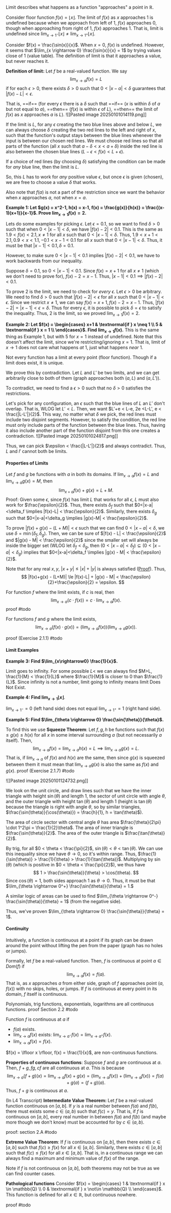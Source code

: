 Limit describes what happens as a function "approaches" a point in $\mathbb{R}$.

Consider floor function $f(x) = \lfloor x \rfloor$. 
The limit of $f(x)$ as $x$ approaches $1$ is undefined because when we approach from left of $1$, $f(x)$ approaches $0$, though when approaching from right of $1$, $f(x)$ approaches $1$. That is, limit is undefined since $\lim_{x \rightarrow 1^-} \lfloor x \rfloor  \neq \lim_{x \rightarrow 1^+} \lfloor x \rfloor$.

Consider $f(x) = \frac{\sin(x)}{x}$. 
When $x = 0$, $f(x)$ is undefined.
However, it seems that $\lim_{x \rightarrow 0} \frac{\sin(x)}{x} = 1$ by trying values close of $1$ (value table).
The definition of limit is that it approaches a value, but never reaches it.


**Definition of limit:**
Let $f$ be a real-valued function. We say
$$
\lim_{x \rightarrow a}f(x) = L
$$
if for each $\epsilon > 0$, there exists $\delta > 0$ such that $0< |x-a| < \delta$ guarantees that $|f(x)-L| < \epsilon$.

That is, ==if== (for every $\epsilon$ there is a $\delta$ such that ==if== ($x$ is within $\delta$ of $a$ but not equal to $a$), ==then== ($f(x)$ is within $\epsilon$ of $L$), ==then== the limit of $f(x)$ as $x$ approaches $a$ is $L$). 
![[Pasted image 20250101014119.png]]

If the limit is $L$, for any $\epsilon$ creating the two blue lines above and below $L$, we can always choose $\delta$ creating the two red lines to the left and right of $x$, such that the function's output stays between the blue lines whenever the input is between our chosen red lines. We must choose red lines so that all parts of the function (all $x$ such that $a-\delta < x < a+\delta$) inside the red line is also between the chosen blue lines ($L-\epsilon < f(x) < L+\epsilon$).

If a choice of red lines (by choosing $\delta$) satisfying the condition can be made for *any* blue line, then the limit is $L$.

So, this $L$ has to work for *any* positive value $\epsilon$, but once $\epsilon$ is given (chosen), we are free to choose a value $\delta$ that works.

Also note that $f(a)$ is not a part of the restriction since we want the behavior when $x$ approaches $a$, not when $x=a$.


**Example 1: Let $g(x) = x^2-1, h(x) = x-1, f(x) = \frac{g(x)}{h(x)} = \frac{(x-1)(x+1)}{x-1}$. Prove $\lim_{x\rightarrow 1}f(x) = 2$.**

Lets do some examples for picking $\epsilon$. 
Let $\epsilon = 0.1$, so we want to find $\delta > 0$ such that when $0 < |x-1| < \delta$, we have $|f(x)-2| < 0.1$. This is the same as $1.9<f(x)<2.1, x\neq 1$ for all $x$ such that $0 < |x-1| < \delta$. Thus, $1.9<x+1<2.1, 0.9<x<1.1,-0.1<x-1<0.1$ for all $x$ such that $0 < |x-1| < \delta$. Thus, it must be that $|x-1| < 0.1, \delta = 0.1$.

However, to make sure $0<|x-1| < 0.1$ implies $|f(x)-2|<0.1$, we have to work backwards from our inequality.

Suppose $\delta = 0.1$, so $0<|x-1|<0.1$. Since $f(x) = x+1$ for all $x \neq 1$ (which we don't need to prove for), $f(x) - 2 = x-1$. Thus, $|x-1|<0.1 \implies |f(x)-2|<0.1$. 


To prove $2$ is the limit, we need to check for *every* $\epsilon$.
Let $\epsilon > 0$ be arbitrary. We need to find $\delta > 0$ such that $|f(x)-2| < \epsilon$ for all $x$ such that $0 < |x-1|<\epsilon$. Since we restrict $x \neq 1$, we can say $f(x)=x+1,f(x)-2 = x-1$. Thus, $|f(x)-2| = |x-1| < \epsilon = \delta$. Thus for every $\epsilon$, it is possible to pick $\delta = \epsilon$ to satisfy the inequality. Thus, $2$ is the limit, so we proved $\lim_{x\rightarrow 1}f(x) = 2$.


**Example 2: Let $f(x) =  \begin{cases} x+1 & \textnormal{if } x \neq 1 \\ 5 & \textnormal{if } x = 1 \\ \end{cases}$. Find $\lim_{x\rightarrow 1}f(x)$.**
This is the same thing as Example 1, but with $5$ for $x=1$ instead of undefined. Note that this doesn't affect the limit, since we're restricting/ignoring $x=1$. That is, limit of $x \rightarrow 1$ does not care what happens *at* $1$, just what happens *near* $1$.


Not every function has a limit at every point (floor function). Though if a limit does exist, it is unique.

We prove this by contradiction. Let $L$ and $L'$ be two limits, and we can get arbitrarily close to both of them (graph approaches both $(a,L)$ and $(a,L')$).

To contradict, we need to find a $\epsilon>0$ such that no $\delta >0$ satisfies the restrictions.

Let's pick for any configuration, an $\epsilon$ such that the blue lines of $L$ an $L'$  don't overlap. That is, WLOG let $L'<L$. Then, we want $L'+e < L-e, 2e <L-L', e < \frac{|L-L'|}{2}$. This way, no matter what $\delta$ we pick, the red lines must include two disjoint segments. However, to satisfy the condition, the red line must only include parts of the function between the blue lines. Thus, having it also include another part of the function disjoint from this one creates a contradiction.
![[Pasted image 20250101024817.png]]

Thus, we can pick $\epsilon < \frac{|L-L'|}{2}$ and always contradict. Thus, $L$ and $l'$ cannot both be limits.


#### Properties of Limits
Let $f$ and $g$ be functions with $a$ in both its domains. If $\lim_{x\rightarrow a} f(x) = L$ and $\lim_{x\rightarrow a} g(x) = M$, then
$$
\lim_{x+a}f(x)+g(x) = L+M.
$$
Proof:
Given some $\epsilon$, since $f(x)$ has limit $L$ that works for all $\epsilon$, $L$ must also work for $\frac{\epsilon}{2}$. Thus, there exists $\delta_f$ such that $0<|x-a|<\delta_f \implies |f(x)-L| < \frac{\epsilon}{2}$. Similarly, there exists $\delta_g$ such that $0<|x-a|<\delta_g \implies |g(x)-M| < \frac{\epsilon}{2}$. 

To prove $|f(x)+g(x) - (L+M)| < \epsilon$ such that we can find $0 < |x-a| < \delta$, we use $\delta = \min(\delta_f,\delta_g)$. Then, we can be sure of $|f(x) - L| < \frac{\epsilon}{2}$ and $|g(x) - M| < \frac{\epsilon}{2}$ since the smaller set will always be inside the bigger set (WLOG let $\delta_f < \delta_g$, then $(0 < |x-a| < \delta_f) \subseteq (0 < |x-a| < \delta_g)$  implies that $0<|x-a|<\delta_f \implies |g(x) - M| < \frac{\epsilon}{2}$.

Note that for any real $x,y$, $|x+y| \le |x|+|y|$ is always satisfied ([Proof](https://math.stackexchange.com/questions/3346631/prove-by-cases-that-x-y-le-x-y-for-all-real-numbers-x-y)). Thus,
$$
|f(x)+g(x) - (L+M)| \le |f(x)-L| + |g(x) - M| < \frac{\epsilon}{2}+\frac{\epsilon}{2} =  \epsilon.
$$


For function $f$ where the limit exists, if $c$ is real, then 
$$
\lim_{x\rightarrow a} (c \cdot f(x)) = c \cdot \lim_{x\rightarrow a} f(x).
$$
proof #todo 

For functions $f$ and $g$ where the limit exists,
$$
\lim_{x\rightarrow a}(f(x) \cdot g(x)) = \left(\lim_{x\rightarrow a} f(x) \right) \left(\lim_{x\rightarrow a} g(x) \right).
$$

proof (Exercise 2.1.1) #todo 



#### Limit Examples

**Example 3: Find $\lim_{x\rightarrow0} \frac{1}{x}$.**

Limit goes to infinity. For some possible $L$< we can always find $M>L, \frac{1}{M} < \frac{1}{L}$ where $\frac{1}{M}$ is closer to $0$ than $\frac{1}{L}$. Since infinity is not a number, limit going to infinity means limit Does Not Exist.

**Example 4: Find $\lim_{x\rightarrow 1} \lfloor x \rfloor$**. 

$\lim_{x \rightarrow 1^-} = 0$ (left hand side) does not equal $\lim_{x\rightarrow 1^+} = 1$ (right hand side).

**Example 5: Find $\lim_{\theta \rightarrow 0} \frac{\sin{\theta}}{\theta}$.**

To find this we use **Squeeze Theorem**: Let $f,g,h$ be functions such that $f(x) \le g(x) \le h(x)$ for all $x$ in some interval surrounding $a$ (but not necessarily $a$ itself). Then, 
$$
\lim_{x\rightarrow a} f(x) = \lim_{x\rightarrow a}h(x) = L \implies \lim_{x\rightarrow a}g(x) = L.
$$
That is, if $\lim_{x\rightarrow a}$ of $f(x)$ and $h(x)$ are the same, then since $g(x)$ is squeezed between them it must mean that $\lim_{x\rightarrow a} g(x)$ is also the same as $f(x)$ and $g(x)$.
proof (Exercise 2.1.7) #todo 

![[Pasted image 20250101124732.png]]

We look on the unit circle, and draw lines such that we have the inner triangle with height $\sin(\theta)$ and length $1$, the sector of unit circle with angle $\theta$, and the outer triangle with height $\tan(\theta)$ and length $1$ (height is $\tan(\theta)$ because the triangle is right with angle $\theta$, so by similar triangles, $\frac{\sin(\theta)}{\cos(\theta)}) = \frac{h}{1}, h = \tan(\theta)$).

The area of circle sector with central angle $\theta$ has area $\frac{\theta}{2\pi} \cdot 1^2\pi = \frac{1}{2}\theta$. 
The area of inner triangle is $\frac{\sin(\theta)}{2}$. 
The area of the outer triangle is $\frac{\tan(\theta)}{2}$.

By trig, for all $0 < \theta < \frac{\pi}{2}$, $\sin(\theta) < \theta < \tan(\theta)$. We can use this inequality since we have $\theta \rightarrow 0$, so it's within range. Thus, $\frac{1}{\sin(\theta)} > \frac{1}{\theta} > \frac{1}{\tan(\theta)}$. Multiplying by $\sin(\theta)$ (which is positive in $0 < \theta < \frac{\pi}{2}$), we thus have
$$
1 > \frac{\sin(\theta)}{\theta} > \cos(\theta).
$$
Since $\cos(\theta)=1$, both sides approach $1$ as $\theta \rightarrow 0$. Thus, it must be that $\lim_{\theta \rightarrow 0^+} \frac{\sin(\theta)}{\theta} = 1.$

A similar logic of areas can be used to find $\lim_{\theta \rightarrow 0^-} \frac{\sin(\theta)}{\theta} = 1$ (from the negative side).

Thus, we've proven $\lim_{\theta \rightarrow 0} \frac{\sin{\theta}}{\theta} = 1$.

#### Continuity
Intuitively, a function is continuous at a point if its graph can be drawn around the point without lifting the pen from the paper (graph has no holes or jumps).

Formally, let $f$ be a real-valued function. Then, $f$ is continuous at point $a \in Dom(f)$ if 
$$
\lim_{x\rightarrow a} f(x) = f(a).
$$That is, as $x$ approaches $a$ from either side, graph of $f$ approaches point $(a,f(x))$ with no skips, holes, or jumps.
If $f$ is continuous at every point in its domain, $f$ itself is continuous.

Polynomials, trig functions, exponentials, logarithms are all continuous functions.
proof Section 2.2 #todo

Function $f$ is continuous at $a$ if
- $f(a)$ exists.
- $\lim_{x\rightarrow a} f(x)$ exists: $\lim_{x \rightarrow a^-} f(x) = \lim_{x \rightarrow a^+} f(x)$. 
- $\lim_{x \rightarrow a} f(x) = f(x)$.

$f(x) = \lfloor x \rfloor, f(x) = \frac{1}{x}$, are non-continuous functions.

**Properties of continuous functions**:
Suppose $f$ and $g$ are continuous at $a$. Then, $f+g,fg,cf$ are all continuous at $a$. 
This is because 
$$
\lim_{x\rightarrow a}(f+g)(x) = \lim_{x\rightarrow a} f(x) + g(x) = \left(\lim_{x \rightarrow a} f(x)\right) + \left(\lim_{x \rightarrow a} f(x)\right) = f(a) + g(a) = (f+g)(a).
$$
Thus, $f+g$ is continuous at $a$.


(In L4 Transcript)
**Intermediate Value Theorem:** Let $f$ be a real-valued function continuous on $[a,b]$. If $y$ is a real number between $f(a)$ and $f(b)$, there must exists some $c \in (a,b)$ such that $f(c) = y$.
That is, if $f$ is continuous on $[a,b]$, every real number in between $f(a)$ and $f(b)$ (and maybe more though we don't know) must be accounted for by $c \in (a,b)$. 

proof: section 2.A #todo 


**Extreme Value Theorem**: If $f$ is continuous on $[a,b]$, then there exists $c \in [a,b]$ such that $f(c) \ge f(x)$ for all $x \in [a,b]$. Similarly, there exists $c \in [a,b]$ such that $f(c) \le f(x)$ for all $x \in [a,b]$. 
That is, in a continuous range we can always find a maximum and minimum value of $f(x)$ of the range.


Note if $f$ is not continuous on $[a,b]$, both theorems may not be true as we can find counter cases.



**Pathological functions**
Consider $f(x) =  \begin{cases} 1 & \textnormal{if } x \in \mathbb{Q} \\ 0 & \textnormal{if } x \not\in \mathbb{Q} \\ \end{cases}$. This function is defined for all $x \in \mathbb{R}$, but continuous nowhere.

proof #todo 

